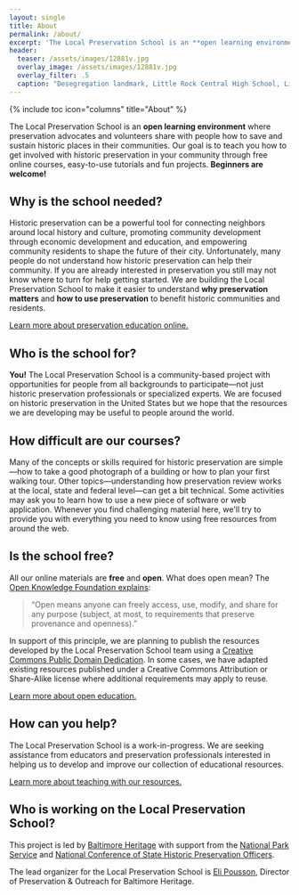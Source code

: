 ```yaml
---
layout: single
title: About
permalink: /about/
excerpt: 'The Local Preservation School is an **open learning environment** where preservation advocates and volunteers share with people how to save and sustain historic places in their communities.'
header:
  teaser: /assets/images/12881v.jpg
  overlay_image: /assets/images/12881v.jpg
  overlay_filter: .5
  caption: "Desegregation landmark, Little Rock Central High School, Little Rock, Arkansas by Carol Highsmith. _Courtesy [Library of Congress](https://www.loc.gov/pictures/highsm.12881/resource/)._"
---
```


{% include toc icon="columns" title="About" %}

The Local Preservation School is an **open learning environment** where preservation advocates and volunteers share with people how to save and sustain historic places in their communities. Our goal is to teach you how to get involved with historic preservation in your community through free online courses, easy-to-use tutorials and fun projects. **Beginners are welcome!**

## Why is the school needed?

Historic preservation can be a powerful tool for connecting neighbors around local history and culture, promoting community development through economic development and education, and empowering community residents to shape the future of their city. Unfortunately, many people do not understand how historic preservation can help their community. If you are already interested in preservation you still may not know where to turn for help getting started. We are building the Local Preservation School to make it easier to understand **why preservation matters** and **how to use preservation** to benefit historic communities and residents.

<p><a href="/background/" class="btn btn--large">Learn more about preservation education online.</a></p>

## Who is the school for?

**You!** The Local Preservation School is a community-based project with opportunities for people from all backgrounds to participate—not just historic preservation professionals or specialized experts. We are focused on historic preservation in the United States but we hope that the resources we are developing may be useful to people around  the world.

## How difficult are our courses?

Many of the concepts or skills required for historic preservation are simple—how to take a good photograph of a building or how to plan your first walking tour. Other topics—understanding how preservation review works at the local, state and federal level—can get a bit technical. Some activities may ask you to learn how to use a new piece of software or web application. Whenever you find challenging material here, we'll try to provide you with everything you need to know using free resources from around the web.

## Is the school free?

All our online materials are **free** and **open**. What does open mean? The [Open Knowledge Foundation explains](http://opendefinition.org/):

>“Open means anyone can freely access, use, modify, and share for any purpose (subject, at most, to requirements that preserve provenance and openness).”

In support of this principle, we are planning to publish the resources developed by the Local Preservation School team using a [Creative Commons Public Domain Dedication](https://creativecommons.org/publicdomain/zero/1.0/). In some cases, we have adapted existing resources published under a Creative Commons Attribution or Share-Alike license where additional requirements may apply to reuse.

<p><a href="/open-education/" class="btn btn--large">Learn more about open education.</a></p>

## How can you help?

The Local Preservation School is a work-in-progress. We are seeking assistance from educators and preservation professionals interested in helping us to develop and improve our collection of educational resources.

<p><a href="/teach/" class="btn btn--large">Learn more about teaching with our resources.</a></p>

## Who is working on the Local Preservation School?

This project is led by [Baltimore Heritage](http://baltimoreheritage.org/) with support from the [National Park Service](https://www.nps.gov/index.htm) and [National Conference of State Historic Preservation Officers](http://ncshpo.org/).

The lead organizer for the Local Preservation School is [Eli Pousson](http://baltimoreheritage.org/about/staff), Director of Preservation & Outreach for Baltimore Heritage.
